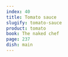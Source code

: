 ```yaml
---
index: 40
title: Tomato sauce
slugify: tomato-sauce
product: tomato
book: The naked chef
page: 237
dish: main
---
```

